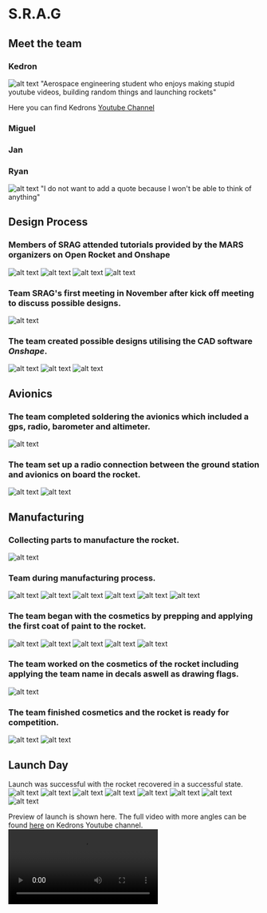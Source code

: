 # S.R.A.G

## Meet the team
### Kedron
![alt text](kedron.jpg)
"Aerospace engineering student who enjoys making stupid youtube videos, building random things and launching rockets"

Here you can find Kedrons [Youtube Channel](https://www.youtube.com/channel/UCLv_qCGiw9wcaPLcR9sBKPw) 

### Miguel
### Jan
### Ryan
![alt text](ryan.jpg)
"I do not want to add a quote because I won't be able to think of anything"

## Design Process

### Members of SRAG attended tutorials provided by the MARS organizers on Open Rocket and Onshape
![alt text](IMG_20231101_185302.jpg)
![alt text](IMG_20231101_191156.jpg)
![alt text](IMG_20231101_190630.jpg)
![alt text](IMG_20231108_194757.jpg)

### Team SRAG's first meeting in November after kick off meeting to discuss possible designs.
![alt text](<team meeting.png>) 


### The team created possible designs utilising the CAD software *Onshape*.

![alt text](fuselag.png)
![alt text](<centering rings.png>)
![alt text](<cad rocket.png>)


## Avionics
### The team completed soldering the avionics which included a gps, radio, barometer and altimeter.
![alt text](IMG_20240411_145304.jpg)


### The team set up a radio connection between the ground station and avionics on board the rocket.

![alt text](avionics.jpg)
![alt text](<avnionics pt 2.jpg>)






## Manufacturing
### Collecting parts to manufacture the rocket.

![alt text](<laser cutting.jpg>)






### Team during manufacturing process.

![alt text](manufac6.jpg)
![alt text](manufac5.jpg)
![alt text](manufac1.jpg)
![alt text](manufac2.jpg)
![alt text](manufac3.jpg)
![alt text](manufac4.jpg)






### The team began with the cosmetics by prepping and applying the first coat of paint to the rocket.

![alt text](prepaintt.jpg)
![alt text](paint.jpg)
![alt text](paint2.jpg)
![alt text](paint4.jpg)
![alt text](paint3.jpg)






### The team worked on the cosmetics of the rocket including applying the team name in decals aswell as drawing flags.

![alt text](cosmetics1.jpg)






### The team finished cosmetics and the rocket is ready for competition.

![alt text](finished2.jpg)
![alt text](finished.jpg)

## Launch Day

Launch was successful with the rocket recovered in a successful state.
![alt text](DSCF5665.jpg)
![alt text](DSCF5666.jpg)
![alt text](DSCF5667.jpg)
![alt text](DSCF5682.jpg)
![alt text](DSCF5535.JPG)
![alt text](DSCF5533.JPG)
![alt text](DSCF5673.jpg)
![alt text](DSCF5554.jpg)


Preview of launch is shown here. The full video with more angles can be found [here](https://www.youtube.com/watch?v=jFPGU56kXCg) on Kedrons Youtube channel.
<video controls src="Untitled video - Made with Clipchamp (3).mp4" title="Title"></video>



